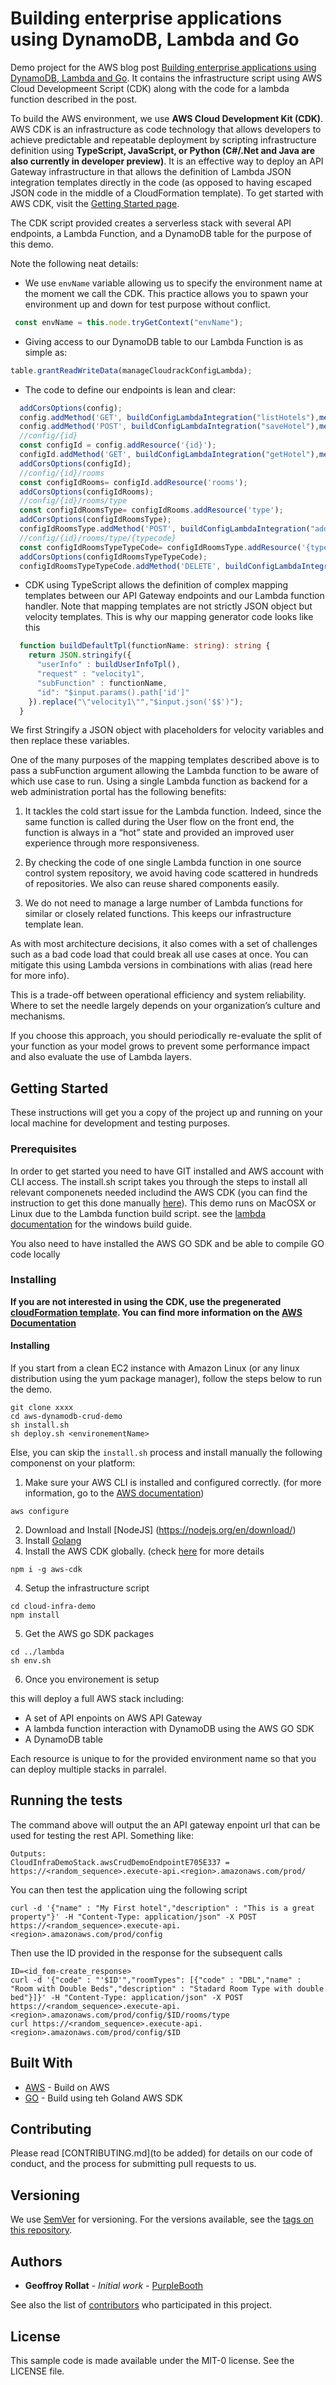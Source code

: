 # Building enterprise applications using DynamoDB, Lambda and Go

Demo project for the AWS blog post [Building enterprise applications using DynamoDB, Lambda and Go](https://aws.amazon.com/blogs/database/). It contains the infrastructure script using AWS Cloud Developmeent Script (CDK) along with the code for a lambda function described in the post.

To build the AWS environment, we use **AWS Cloud Development Kit (CDK)**. AWS CDK is an infrastructure as code technology that allows developers to achieve predictable and repeatable deployment by scripting infrastructure definition using **TypeScript, JavaScript, or Python (C#/.Net and Java are also currently in developer preview)**. It is an effective way to deploy an API Gateway infrastructure in that allows the definition of Lambda JSON integration templates directly in the code (as opposed to having escaped JSON code in the middle of a CloudFormation template). To get started with AWS CDK, visit the [Getting Started page](https://docs.aws.amazon.com/cdk/latest/guide/getting_started.html).

The CDK script provided creates a serverless stack with several API endpoints, a Lambda Function, and a DynamoDB table for the purpose of this demo. 

Note the following neat details:

-	We use `envName` variable allowing us to specify the environment name at the moment we call the CDK. This practice allows you to spawn your environment up and down for test purpose without conflict.
```typescript
 const envName = this.node.tryGetContext("envName");
```

-	Giving access to our DynamoDB table to our Lambda Function is as simple as:

```typescript
table.grantReadWriteData(manageCloudrackConfigLambda);
```

-	The code to define our endpoints is lean and clear:

```typescript
  addCorsOptions(config);
  config.addMethod('GET', buildConfigLambdaIntegration("listHotels"),methodOptions());
  config.addMethod('POST', buildConfigLambdaIntegration("saveHotel"),methodOptions());
  //config/{id}
  const configId = config.addResource('{id}');
  configId.addMethod('GET', buildConfigLambdaIntegration("getHotel"),methodOptions());
  addCorsOptions(configId);
  //config/{id}/rooms
  const configIdRooms= configId.addResource('rooms');
  addCorsOptions(configIdRooms);
  //config/{id}/rooms/type
  const configIdRoomsType= configIdRooms.addResource('type');
  addCorsOptions(configIdRoomsType);
  configIdRoomsType.addMethod('POST', buildConfigLambdaIntegration("addRoomType"),methodOptions());
  //config/{id}/rooms/type/{typecode}
  const configIdRoomsTypeTypeCode= configIdRoomsType.addResource('{typecode}');
  addCorsOptions(configIdRoomsTypeTypeCode);
  configIdRoomsTypeTypeCode.addMethod('DELETE', buildConfigLambdaIntegration("deleteRoomType",buildDeleteRoomTypeTpl("deleteRoomType")),methodOptions());
```

-	CDK using TypeScript allows the definition of complex mapping templates between our API Gateway endpoints and our Lambda function handler. Note that mapping templates are not strictly JSON object but velocity templates. This is why our mapping generator code looks like this

```typescript
  function buildDefaultTpl(functionName: string): string {
    return JSON.stringify({ 
      "userInfo" : buildUserInfoTpl(),
      "request" : "velocity1",
      "subFunction" : functionName,
      "id": "$input.params().path['id']"
    }).replace("\"velocity1\"","$input.json('$$')");
  }
```

We first Stringify a JSON object with placeholders for velocity variables and then replace these variables.

One of the many purposes of the mapping templates described above is to pass a subFunction argument allowing the Lambda function to be aware of which use case to run. Using a single Lambda function as backend for a web administration portal has the following benefits:

1.	It tackles the cold start issue for the Lambda function. Indeed, since the same function is called during the User flow on the front end, the function is always in a “hot” state and provided an improved user experience through more responsiveness.

2.	By checking the code of one single Lambda function in one source control system repository, we avoid having code scattered in hundreds of repositories. We also can reuse shared components easily.

3.	We do not need to manage a large number of Lambda functions for similar or closely related functions. This keeps our infrastructure template lean.

As with most architecture decisions, it also comes with a set of challenges such as a bad code load that could break all use cases at once.  You can mitigate this using Lambda versions in combinations with alias (read here for more info). 

This is a trade-off between operational efficiency and system reliability. Where to set the needle largely depends on your organization’s culture and mechanisms. 

If you choose this approach, you should periodically re-evaluate the split of your function as your model grows to prevent some performance impact and also evaluate the use of Lambda layers.


## Getting Started

These instructions will get you a copy of the project up and running on your local machine for development and testing purposes.

### Prerequisites

In order to get started you need to have GIT installed and AWS account with CLI access. The install.sh script takes you through the steps to install all relevant componenets needed includind the AWS CDK (you can find the instruction to get this done manually [here](https://docs.aws.amazon.com/cdk/latest/guide/getting_started.html)). This demo runs on MacOSX or Linux due to the Lambda function build script. see the [lambda documentation](https://docs.aws.amazon.com/lambda/latest/dg/lambda-go-how-to-create-deployment-package.html) for the windows build guide.

You also need to have installed the AWS GO SDK and be able to compile GO code locally

### Installing

**If you are not interested in using the CDK, use the pregenerated [cloudFormation template](./cloud-infra-demo/crud-demo-stack.json). You can find more information on the [AWS Documentation](https://aws.amazon.com/cloudformation/getting-started/)**

#### Installing

If you start from a clean EC2 instance with Amazon Linux (or any linux distribution using the yum package manager), follow the steps below to run the demo.

```shell
git clone xxxx
cd aws-dynamodb-crud-demo
sh install.sh
sh deploy.sh <environementName>
```

Else, you can skip the `install.sh` process and install manually the following componenst on your platform:
1. Make sure your AWS CLI is installed and configured correctly. (for more information, go to the [AWS documentation](https://docs.aws.amazon.com/cli/latest/userguide/cli-chap-install.html))
```shell
aws configure
```
2. Download and Install [NodeJS] (https://nodejs.org/en/download/)
3. Install [Golang](https://golang.org/doc/install)
4. Install the AWS CDK globally. (check [here](https://docs.aws.amazon.com/cdk/latest/guide/getting_started.html) for more details
```shell
npm i -g aws-cdk
```
4. Setup the infrastructure script
```shell
cd cloud-infra-demo
npm install
```
5. Get the AWS go SDK packages
```shell
cd ../lambda
sh env.sh
```
6. Once you environement is setup

this will deploy a full AWS stack including:
* A set of API enpoints on AWS API Gateway
* A lambda function interaction with DynamoDB using the AWS GO SDK
* A DynamoDB table

Each resource is unique to for the provided environment name so that you  can deploy multiple stacks in parralel.

## Running the tests

The command above will output the an API gateway enpoint url that can be used for testing the rest API. Something like:
```
Outputs:
CloudInfraDemoStack.awsCrudDemoEndpointE705E337 = https://<random_sequence>.execute-api.<region>.amazonaws.com/prod/
```

You can then test the application uing the following script

```shell
curl -d '{"name" : "My First hotel","description" : "This is a great property"}' -H "Content-Type: application/json" -X POST https://<random_sequence>.execute-api.<region>.amazonaws.com/prod/config
```

Then use the ID provided in the response for the subsequent calls

```shell
ID=<id_fom-create_response>
curl -d '{"code" : "'$ID'","roomTypes": [{"code" : "DBL","name" : "Room with Double Beds","description" : "Stadard Room Type with double bed"}]}' -H "Content-Type: application/json" -X POST https://<random_sequence>.execute-api.<region>.amazonaws.com/prod/config/$ID/rooms/type
curl https://<random_sequence>.execute-api.<region>.amazonaws.com/prod/config/$ID
```

## Built With

* [AWS](https://aws.amazon.com) - Build on AWS
* [GO](https://golang.org/) - Build using teh Goland AWS SDK

## Contributing

Please read [CONTRIBUTING.md](to be added) for details on our code of conduct, and the process for submitting pull requests to us.

## Versioning

We use [SemVer](http://semver.org/) for versioning. For the versions available, see the [tags on this repository](https://github.com/your/project/tags). 

## Authors

* **Geoffroy Rollat** - *Initial work* - [PurpleBooth](https://github.com/PurpleBooth)

See also the list of [contributors](https://github.com/your/project/contributors) who participated in this project.

## License

This sample code is made available under the MIT-0 license. See the LICENSE file.